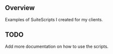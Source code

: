 ## Overview

Examples of SuiteScripts I created for my clients. 

## TODO
Add more documentation on how to use the scripts.
